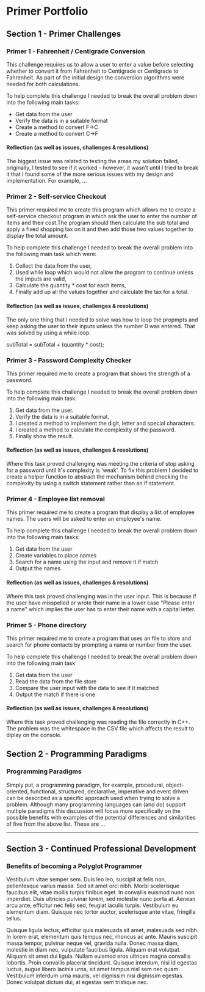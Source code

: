 # Primer Portfolio

## Section 1 - Primer Challenges
### Primer 1 - Fahrenheit / Centigrade Conversion
This challenge requires us to allow a user to enter a value before selecting whether to convert it from Fahrenheit to Centigrade or Centigrade to Fahrenheit.  As part of the initial design the conversion algorithms were needed for both calculations. 

To help complete this challenge I needed to break the overall problem down into the following main tasks: 
* Get data from the user
* Verify the data is in a suitable format
* Create a method to convert F->C
* Create a method to convert C->F
 
#### Reflection (as well as issues, challenges & resolutions)
The biggest issue was related to testing the areas my solution failed, originally, I tested to see if it worked - however, it wasn’t until I tried to break it that I found some of the more serious issues with my design and implementation.  For example, ...

### Primer 2 - Self-service Checkout
This primer required me to create this program which allows me to create a self-service checkout program in which ask the user to enter the number of items and their cost.The program should then calculate the sub total and apply a fixed shopping tax on it and then add those two values together to display the total amount.

To help complete this challenge I needed to break the overall problem into the following main task which were:

1. Collect the data from the user,
2. Used while loop which would not allow the program to continue unless the imputs are valid,
3. Calculate the quantity * cost for each items,
4. Finally add up all the values together and calculate the tax for a total.

#### Reflection (as well as issues, challenges & resolutions)

The only one thing that I needed to solve was how to loop the propmpts and keep asking the user to their inputs unless the number 0 was entered.
That was solved by using a while loop.

subTotal = subTotal + (quantity * cost);

### Primer 3 - Password Complexity Checker
This primer required me to create a program that shows the strength of a password.
 
To help complete this challenge I needed to break the overall problem down into the following main task:
 
1. Get data from the user.
2. Verify the data is in a suitable format.
3. I created a method to implement the digit, letter and special characters.
4. I created a method to calculate the complexity of the password.
5. Finally show the result.

#### Reflection (as well as issues, challenges & resolutions)

Where this task proved challenging was meeting the criteria of stop asking for a password until it's complexity is 'weak'. To fix  this problem I decided to create a helper function to abstract the mechanism behind checking the complexity by using a switch statement rather than an if statement.

### Primer 4 - Employee list removal
This primer required me to create a program that display a list of employee names. The users will be asked to enter an employee's name.

To help complete this challenge I needed to break the overall problem down into the following main tasks:

1. Get data from the user
2. Create variables to place names
3. Search for a name using the input and remove it if match
4. Output the names 

#### Reflection (as well as issues, challenges & resolutions)

Where this task proved challenging was in the user input. This is because if the user have misspelled or wrote their name in a lower case "Please enter a name" which implies the user has to enter their name with a capital letter. 

### Primer 5 - Phone directory
This primer required me to create a program that uses an file to store and search for phone contacts by prompting a name or number from the user.

To help complete this challenge I needed to break the overall problem down into the following main task 

1. Get data from the user
2. Read the data from the file store
3. Compare the user input with the data to see if it matched
4. Output the match if there is one

#### Reflection (as well as issues, challenges & resolutions)

Where this task proved challenging was reading the file correctly in C++.
The problem was the whitespace in the CSV file which affects the result to diplay on the console.






















## Section 2 - Programming Paradigms
### Programming Paradigms
Simply put, a programming paradigm, for example, procedural, object-oriented, functional, structured, declarative, imperative and event driven can be described as a specific approach used when trying to solve a problem.  Although many programming languages can (and do) support multiple paradigms this discussion will focus more specifically on the possible benefits with examples of the potential differences and similarities of five from the above list. These are ...

---
## Section 3 - Continued Professional Development
### Benefits of becoming a Polyglot Programmer
Vestibulum vitae semper sem. Duis leo leo, suscipit at felis non, pellentesque varius massa. Sed sit amet orci nibh. Morbi scelerisque faucibus elit, vitae mollis turpis finibus eget. In convallis euismod nunc non imperdiet. Duis ultricies pulvinar lorem, sed molestie nunc porta at. Aenean arcu ante, efficitur nec felis sed, feugiat iaculis turpis. Vestibulum eu elementum diam. Quisque nec tortor auctor, scelerisque ante vitae, fringilla tellus.

Quisque ligula lectus, efficitur quis malesuada sit amet, malesuada sed nibh. In lorem erat, elementum quis tempus nec, rhoncus ac ante. Mauris suscipit massa tempor, pulvinar neque vel, gravida nulla. Donec massa diam, molestie in diam nec, vulputate faucibus ligula. Aliquam erat volutpat. Aliquam sit amet dui ligula. Nullam euismod eros ultrices magna convallis lobortis. Proin convallis placerat tincidunt. Quisque interdum, nisi id egestas luctus, augue libero lacinia urna, sit amet tempus nisl sem nec quam. Vestibulum interdum urna mauris, vel dignissim nisi dignissim egestas. Donec volutpat dictum dui, at egestas sem tristique nec.

